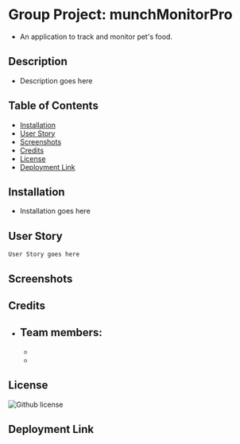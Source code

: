 # Group Project: munchMonitorPro
- An application to track and monitor pet's food.
## Description
- Description goes here

## Table of Contents
  - [Installation](#installation)
  - [User Story](#user-story)
  - [Screenshots](#screenshots)
  - [Credits](#credits)
  - [License](#license)
  - [Deployment Link](#deployment-link)

## Installation
- Installation goes here

## User Story 
```
User Story goes here

```
## Screenshots


## Credits
- Team members:
  - 
  - 
  - 

## License
 ![Github license](https://img.shields.io/badge/license-MIT-blue.svg) 

## Deployment Link
